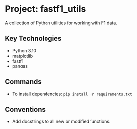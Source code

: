 # Project: fastf1_utils

A collection of Python utilities for working with F1 data.

## Key Technologies
- Python 3.10
- matplotlib
- fastf1
- pandas

## Commands
- To install dependencies: `pip install -r requirements.txt`

## Conventions
- Add docstrings to all new or modified functions.
